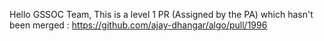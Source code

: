 Hello GSSOC Team,
This is a level 1 PR (Assigned by the PA) which hasn't been merged :
https://github.com/ajay-dhangar/algo/pull/1996

